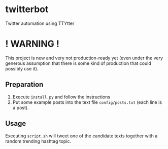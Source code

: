 twitterbot
==========

Twitter automation using TTYtter


! WARNING !
===========
This project is new and very not production-ready yet (even under the very generous assumption that there is some kind of production that could possibly use it).


Preparation
-----------
1. Execute `install.py` and follow the instructions
2. Put some example posts into the text file `config/posts.txt` (each line is a post).


Usage
-----
Executing `script.sh` will tweet one of the candidate texts together with a random trending hashtag topic.
